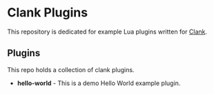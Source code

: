 # Clank Plugins

This repository is dedicated for example Lua plugins written for [Clank](https://github.com/hashsploit/clank).

## Plugins
This repo holds a collection of clank plugins.

- **hello-world** - This is a demo Hello World example plugin.




